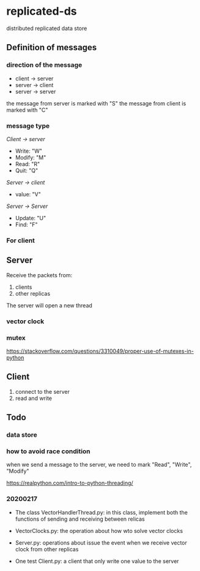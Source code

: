 # replicated-ds
distributed replicated data store

## Definition of messages

### direction of the message
- client -> server
- server -> client
- server -> server

the message from server is marked with "S"
the message from client is marked with "C"

### message type

*Client -> server*

- Write: "W"
- Modify: "M"
- Read: "R"
- Quit: "Q"

*Server -> client*

- value: "V"

*Server -> Server*

- Update: "U"
- Find: "F"

### For client

## Server
Receive the packets from:
1. clients
2. other replicas

The server will open a new thread

### vector clock

### mutex
https://stackoverflow.com/questions/3310049/proper-use-of-mutexes-in-python

## Client
1. connect to the server
2. read and write

## Todo
### data store

### how to avoid race condition

when we send a message to the server, we need to mark "Read", "Write", "Modify"

https://realpython.com/intro-to-python-threading/

### 20200217

- The class VectorHandlerThread.py: in this class, implement both the functions of
sending and receiving between relicas

- VectorClocks.py: the operation about how wto solve vector clocks

- Server.py: operations about issue the event when we receive vector clock from other replicas

- One test Client.py: a client that only write one value to the server
